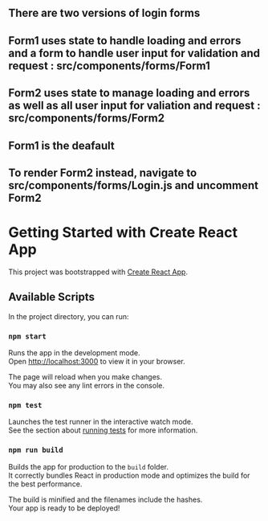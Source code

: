 ## There are two versions of login forms

## Form1 uses state to handle loading and errors and a form to handle user input for validation and request : src/components/forms/Form1

## Form2 uses state to manage loading and errors as well as all user input for valiation and request : src/components/forms/Form2


## Form1 is the deafault
## To render Form2 instead, navigate to src/components/forms/Login.js and uncomment Form2



# Getting Started with Create React App

This project was bootstrapped with [Create React App](https://github.com/facebook/create-react-app).

## Available Scripts

In the project directory, you can run:

### `npm start`

Runs the app in the development mode.\
Open [http://localhost:3000](http://localhost:3000) to view it in your browser.

The page will reload when you make changes.\
You may also see any lint errors in the console.

### `npm test`

Launches the test runner in the interactive watch mode.\
See the section about [running tests](https://facebook.github.io/create-react-app/docs/running-tests) for more information.

### `npm run build`

Builds the app for production to the `build` folder.\
It correctly bundles React in production mode and optimizes the build for the best performance.

The build is minified and the filenames include the hashes.\
Your app is ready to be deployed!
